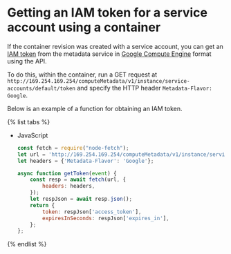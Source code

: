# Getting an IAM token for a service account using a container

If the container revision was created with a service account, you can get an [IAM token](../../iam/concepts/authorization/iam-token.md) from the metadata service in [Google Compute Engine](../../compute/operations/vm-info/get-info.md#gce-metadata) format using the API.

To do this, within the container, run a GET request at `http://169.254.169.254/computeMetadata/v1/instance/service-accounts/default/token` and specify the HTTP header `Metadata-Flavor: Google`.

Below is an example of a function for obtaining an IAM token.

{% list tabs %}

- JavaScript

    ```js
    const fetch = require("node-fetch");
	let url = 'http://169.254.169.254/computeMetadata/v1/instance/service-accounts/default/token';
	let headers = {'Metadata-Flavor': 'Google'};

	async function getToken(event) {
	    const resp = await fetch(url, {
	        headers: headers,
	    });
	    let respJson = await resp.json();
	    return {
	        token: respJson['access_token'],
	        expiresInSeconds: respJson['expires_in'],
	    };
	};
    ```

{% endlist %}

